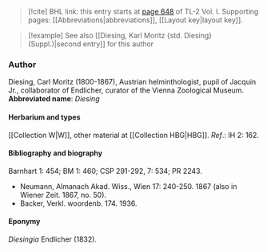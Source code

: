 > [!cite] BHL link: this entry starts at [page 648](https://www.biodiversitylibrary.org/page/33120779) of TL-2 Vol. I.
> Supporting pages: [[Abbreviations|abbreviations]], [[Layout key|layout key]].

> [!example] See also [[Diesing, Karl Moritz {std. Diesing} (Suppl.)|second entry]] for this author

### Author

Diesing, Carl Moritz (1800-1867), Austrian helminthologist, pupil of Jacquin Jr., collaborator of Endlicher, curator of the Vienna Zoological Museum. 
**Abbreviated name**: *Diesing*

#### Herbarium and types

[[Collection W|W]], other material at [[Collection HBG|HBG]].
*Ref*.: IH 2: 162.

#### Bibliography and biography

Barnhart 1: 454; BM 1: 460; CSP 291-292, 7: 534; PR 2243.
- Neumann, Almanach Akad. Wiss., Wien 17: 240-250. 1867 (also in Wiener Zeit. 1867, no. 50).
- Backer, Verkl. woordenb. 174. 1936.

#### Eponymy

*Diesingia* Endlicher (1832).


